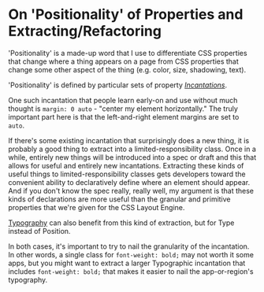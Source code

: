 On 'Positionality' of Properties and Extracting/Refactoring
===========================================================

'Positionality' is a made-up word that I use to differentiate CSS properties that change where a thing appears on a page from CSS properties that change some other aspect of the thing (e.g. color, size, shadowing, text).

'Positionality' is defined by particular sets of property [_Incantations_](css-incantations.md).

One such incantation that people learn early-on and use without much thought is `margin: 0 auto` - "center my element horizontally."
The truly important part here is that the left-and-right element margins are set to `auto`.

If there's some existing incantation that surprisingly does a new thing, it is probably a good thing to extract into a limited-responsibility class.  Once in a while, entirely new things will be introduced into a spec or draft and this that allows for useful and entirely new incantations.  Extracting these kinds of useful things to limited-responsibility classes gets developers toward the convenient ability to declaratively define where an element should appear. And if you don't know the spec really, really well, my argument is that these kinds of declarations are more useful than the granular and primitive properties that we're given for the CSS Layout Engine.

[Typography](type.md) can also benefit from this kind of extraction, but for Type instead of Position.

In both cases, it's important to try to nail the granularity of the incantation. In other words, a single class for `font-weight: bold;` may not worth it some apps, but you might want to extract a larger Typographic incantation that includes `font-weight: bold;` that makes it easier to nail the app-or-region's typography.
